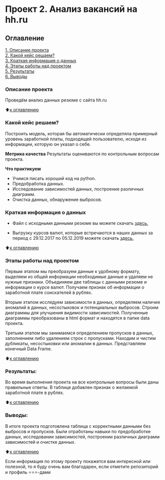 # Проект 2. Анализ вакансий на hh.ru

## Оглавление
[1. Описание проекта](https://github.com/alexskymax/sf_data_science/tree/main/project_2/README.md#Описание-проекта)  
[2. Какой кейс решаем?](https://github.com/alexskymax/sf_data_science/tree/main/project_2/README.md#Какой-кейс-решаем)  
[3. Краткая информация о данных](https://github.com/alexskymax/sf_data_science/tree/main/project_2/README.md#Краткая-информация-о-данных)  
[4. Этапы работы над проектом](https://github.com/alexskymax/sf_data_science/tree/main/project_2/README.md#Этапы-работы-над-проектом)  
[5. Результаты](https://github.com/alexskymax/sf_data_science/tree/main/project_2/README.md#Результаты)    
[6. Выводы](https://github.com/alexskymax/sf_data_science/tree/main/project_2/README.md#Выводы) 

### Описание проекта

Проведём анализ данных резюме с сайта hh.ru

:arrow_up:[к оглавлению](https://github.com/alexskymax/sf_data_science/tree/main/project_2/README.md#Оглавление)


### Какой кейс решаем?
Построить модель, которая бы автоматически определяла примерный уровень заработной платы, подходящей 
пользователю, исходя из информации, которую он указал о себе.

**Метрика качества**
Результаты оцениваются по контрольным вопросам проекта.

**Что практикуем**
- Учимся писать хороший код на python.
- Предобработка данных.
- Исследование зависимостей данных, построение различных диаграмм.
- Очистка данных, обнаружение выбросов.


### Краткая информация о данных

- Файл с исходными данными резюме вы можете скачать [здесь.](https://drive.google.com/file/d/187P5W9BK58zw2icpY-bqP-l5FDnHceT_/view?usp=sharing)

- Выгрузку курсов валют, которые встречаются в наших данных за период с 29.12.2017 по 05.12.2019 можете
скачать  [здесь.](https://drive.google.com/file/d/1DgoyZi-Kadvj1h0fVejU8Ww031IH3EZA/view?usp=sharing)
  
:arrow_up:[к оглавлению](https://github.com/alexskymax/sf_data_science/tree/main/project_2/README.md#Оглавление)


### Этапы работы над проектом

Первым этапом мы преобразуем данные к удобному формату, выделяем из общей информации необходимые данные и удаляем не нужные признаки. Объединяем две таблицы с данными резюме и информации о курсе валют. Получаем признак об информации о заработной плате соискателей в рублях.

Вторым этапом исследуем зависимости в данных, определяем наличие аномалий в данных, несостыковок и потенциальных выбросов. Строим диаграммы для улучшения видимости зависимостей. Полученные диаграммы преобразованы в html формат и находятся в папке data проекта.

Третьим этапом мы занимаемся определением пропусков в данных, заполнением либо удалением строк с пропусками. Находим и чистим дубликаты, несостыковки или аномалии в данных. Представляем конечный Data Frame.

:arrow_up:[к оглавлению](https://github.com/alexskymax/sf_data_science/tree/main/project_2/README.md#Оглавление)


### Результаты:

Во время выполнения проекта на все контрольные вопросы были даны правильные ответы. В таблице добавлен признак о желаемой заработной плате в рублях. 

:arrow_up:[к оглавлению](https://github.com/alexskymax/sf_data_science/tree/main/project_2/README.md#Оглавление)


### Выводы:

В итоге проекта подготовлена таблица с корректными данными без выбросов и пропусков. Были отработаны навыки по предобработке данных, исследовании зависимостей, построении различных диаграмм зависимостей и очистке данных.

:arrow_up:[к оглавлению](https://github.com/alexskymax/sf_data_science/tree/main/project_2/README.md#Оглавление)


Если информация по этому проекту покажется вам интересной или полезной, то я буду очень вам благодарен, если отметите репозиторий и профиль ⭐️⭐️⭐️-дами